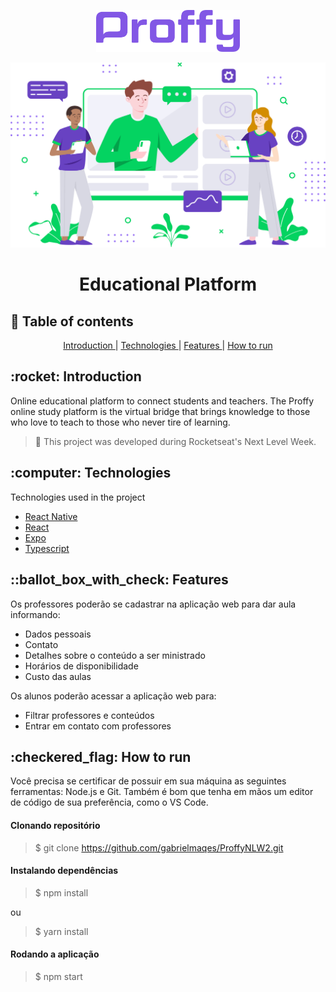 <p align="center">
  <img src="/.github/logo.png" alt="Proffy" width="230">
</p>
<p align="center">
  <img src="/src/assets/images/landing.svg" width="630">
</p>

<h1 align="center">Educational Platform</h1>

## :pushpin: Table of contents
<p align="center">
  <a href="#intro">Introduction </a>|
  <a href="#tech"> Technologies </a>|
  <a href="#features"> Features </a>|
  <a href="#install"> How to run</a>
</p>

<h2 id="intro">:rocket: Introduction</h2>
<p>Online educational platform to connect students and teachers. 
  The Proffy online study platform is the virtual bridge that brings knowledge to those who love to teach to those who never tire of learning.
</p>

> :rocket: This project was developed during Rocketseat's Next Level Week.

<h2 id="tech">:computer: Technologies</h2>
<p>Technologies used in the project</p>
<ul>
  <li><a href="https://reactnative.dev/">React Native</a></li>
  <li><a href="https://reactjs.org/">React</a></li>
  <li><a href="https://expo.io/">Expo</a></li>
  <li><a href="https://www.typescriptlang.org/">Typescript</a></li>
</ul>

<h2 id="features">::ballot_box_with_check: Features</h2>
<p>Os professores poderão se cadastrar na aplicação web para dar aula informando:</p>
<ul>
  <li>Dados pessoais</li>
  <li>Contato</li>
  <li>Detalhes sobre o conteúdo a ser ministrado</li>
  <li>Horários de disponibilidade</li>
  <li>Custo das aulas</li>
</ul>
<p>Os alunos poderão acessar a aplicação web para:</p>
<ul>
  <li>Filtrar professores e conteúdos</li>
  <li>Entrar em contato com professores</li>
</ul>

<h2 id="intro">:checkered_flag: How to run</h2>
<p>
  Você precisa se certificar de possuir em sua máquina as seguintes ferramentas: Node.js e Git.
  Também é bom que tenha em mãos um editor de código de sua preferência, como o VS Code.
</p>
<h4>Clonando repositório</h4>

> $ git clone https://github.com/gabrielmaqes/ProffyNLW2.git

<h4>Instalando dependências</h4>

> $ npm install

<p>ou</p>

> $ yarn install

<h4>Rodando a aplicação</h4>

> $ npm start
